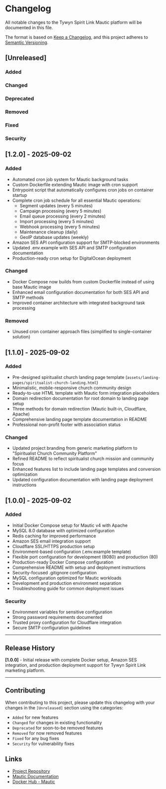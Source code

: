 # Changelog

All notable changes to the Tywyn Spirit Link Mautic platform will be documented in this file.

The format is based on [Keep a Changelog](https://keepachangelog.com/en/1.0.0/),
and this project adheres to [Semantic Versioning](https://semver.org/spec/v2.0.0.html).

## [Unreleased]

### Added
### Changed
### Deprecated
### Removed
### Fixed
### Security

## [1.2.0] - 2025-09-02

### Added
- Automated cron job system for Mautic background tasks
- Custom Dockerfile extending Mautic image with cron support
- Entrypoint script that automatically configures cron jobs on container startup
- Complete cron job schedule for all essential Mautic operations:
  - Segment updates (every 5 minutes)
  - Campaign processing (every 5 minutes)
  - Email queue processing (every 2 minutes)
  - Import processing (every 5 minutes)
  - Webhook processing (every 5 minutes)
  - Maintenance cleanup (daily)
  - GeoIP database updates (weekly)
- Amazon SES API configuration support for SMTP-blocked environments
- Updated .env.example with SES API and SMTP configuration documentation
- Production-ready cron setup for DigitalOcean deployment

### Changed
- Docker Compose now builds from custom Dockerfile instead of using base Mautic image
- Enhanced email configuration documentation for both SES API and SMTP methods
- Improved container architecture with integrated background task processing

### Removed
- Unused cron container approach files (simplified to single-container solution)

## [1.1.0] - 2025-09-02

### Added
- Pre-designed spiritualist church landing page template (`assets/landing-pages/spiritualist-church-landing.html`)
- Minimalistic, mobile-responsive church community design
- Ready-to-use HTML template with Mautic form integration placeholders
- Domain redirection documentation for root domain to landing page setup
- Three methods for domain redirection (Mautic built-in, Cloudflare, Apache)
- Comprehensive landing page template documentation in README
- Professional non-profit footer with association status

### Changed
- Updated project branding from generic marketing platform to "Spiritualist Church Community Platform"
- Refined README to reflect spiritualist church mission and community focus
- Enhanced features list to include landing page templates and conversion optimization
- Updated configuration documentation with landing page deployment instructions

## [1.0.0] - 2025-09-02

### Added
- Initial Docker Compose setup for Mautic v4 with Apache
- MySQL 8.0 database with optimized configuration
- Redis caching for improved performance
- Amazon SES email integration support
- Cloudflare SSL/HTTPS production setup
- Environment-based configuration (.env.example template)
- Flexible port configuration for development (8080) and production (80)
- Production-ready Docker Compose configuration
- Comprehensive README with setup and deployment instructions
- Security-focused .gitignore configuration
- MySQL configuration optimized for Mautic workloads
- Development and production environment separation
- Troubleshooting guide for common deployment issues

### Security
- Environment variables for sensitive configuration
- Strong password requirements documented
- Trusted proxy configuration for Cloudflare integration
- Secure SMTP configuration guidelines

---

## Release History

**[1.0.0]** - Initial release with complete Docker setup, Amazon SES integration, and production deployment support for Tywyn Spirit Link marketing platform.

---

## Contributing

When contributing to this project, please update this changelog with your changes in the `[Unreleased]` section using the categories:
- `Added` for new features
- `Changed` for changes in existing functionality  
- `Deprecated` for soon-to-be removed features
- `Removed` for now removed features
- `Fixed` for any bug fixes
- `Security` for vulnerability fixes

## Links

- [Project Repository](https://github.com/edwardselby/tywynspiritlink)
- [Mautic Documentation](https://docs.mautic.org)
- [Docker Hub - Mautic](https://hub.docker.com/r/mautic/mautic)